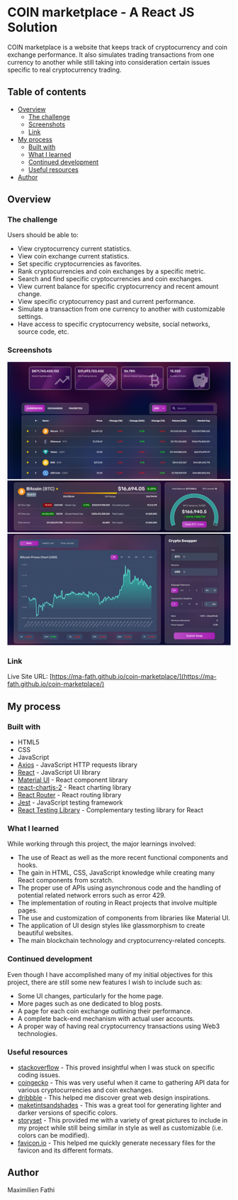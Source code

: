 # COIN marketplace - A React JS Solution

COIN marketplace is a website that keeps track of cryptocurrency and coin 
exchange performance. It also simulates trading transactions from one 
currency to another while still taking into consideration certain issues 
specific to real cryptocurrency trading.

## Table of contents

- [Overview](#overview)
    - [The challenge](#the-challenge)
    - [Screenshots](#screenshots)
    - [Link](#link)
- [My process](#my-process)
    - [Built with](#built-with)
    - [What I learned](#what-i-learned)
    - [Continued development](#continued-development)
    - [Useful resources](#useful-resources)
- [Author](#author)

## Overview

### The challenge

Users should be able to:

- View cryptocurrency current statistics.
- View coin exchange current statistics.
- Set specific cryptocurrencies as favorites.
- Rank cryptocurrencies and coin exchanges by a specific metric.
- Search and find specific cryptocurrencies and coin exchanges.
- View current balance for specific cryptocurrency and recent amount change.
- View specific cryptocurrency past and current performance.
- Simulate a transaction from one currency to another with customizable 
  settings.
- Have access to specific cryptocurrency website, social networks, source 
  code, etc.

### Screenshots

![Image of cryptocurencies table](/README_table_screenshot.PNG)  
![Image of cryptocurency statistics and price data](/README_statistics_screenshot.PNG)  
![Image of cryptocurencies performance chart and swapper](/README_chart&swapper_screenshot.PNG)

### Link

Live Site URL: [https://ma-fath.github.io/coin-marketplace/](https://ma-fath.github.io/coin-marketplace/)

## My process

### Built with

- HTML5
- CSS
- JavaScript
- [Axios](https://axios-http.com/) - JavaScript HTTP requests library
- [React](https://reactjs.org/) - JavaScript UI library
- [Material UI](https://mui.com/) - React component library
- [react-chartjs-2](https://react-chartjs-2.js.org/) - React charting library
- [React Router](https://v5.reactrouter.com/) - React routing library
- [Jest](https://jestjs.io/) - JavaScript testing framework
- [React Testing Library](https://testing-library.com/docs/react-testing-library/intro/) - Complementary testing library for React

### What I learned

While working through this project, the major learnings involved:

- The use of React as well as the more recent functional components and hooks.
- The gain in HTML, CSS, JavaScript knowledge while creating many React components from scratch.
- The proper use of APIs using asynchronous code and the handling of potential related network errors such as error 429.
- The implementation of routing in React projects that involve multiple pages.
- The use and customization of components from libraries like Material UI.
- The application of UI design styles like glassmorphism to create beautiful websites.
- The main blockchain technology and cryptocurrency-related concepts.

### Continued development

Even though I have accomplished many of my initial objectives for this 
project, there are still some new features I wish to include such as:

- Some UI changes, particularly for the home page.
- More pages such as one dedicated to blog posts.
- A page for each coin exchange outlining their performance.
- A complete back-end mechanism with actual user accounts.
- A proper way of having real cryptocurrency transactions using Web3 
  technologies.

### Useful resources

- [stackoverflow](http://stackoverflow.com/) - This proved insightful 
  when I was stuck on specific coding issues.  
- [coingecko](https://www.coingecko.com/) - This was very useful when it 
  came to gathering API data for various cryptocurrencies and coin exchanges.
- [dribbble](https://dribbble.com/) - This helped me discover great web 
  design inspirations.
- [maketintsandshades](https://maketintsandshades.com/) - This was a 
  great tool for generating lighter and darker versions of specific colors.
- [storyset](https://storyset.com/) - This provided me with a variety of 
  great pictures to include in my project while still being similar in style 
  as well as customizable (i.e. colors can be modified).
- [favicon.io](https://favicon.io/) - This helped me quickly generate 
  necessary files for the favicon and its different formats.

## Author

Maximilien Fathi